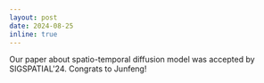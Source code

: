 ```yaml
---
layout: post
date: 2024-08-25
inline: true
---
```

Our paper about spatio-temporal diffusion model was accepted by SIGSPATIAL'24. Congrats to Junfeng!